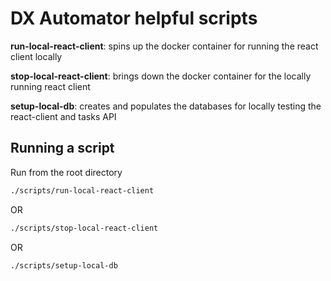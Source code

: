 # DX Automator helpful scripts

**run-local-react-client**: spins up the docker container for running the react client locally

**stop-local-react-client**: brings down the docker container for the locally running react client

**setup-local-db**: creates and populates the databases for locally testing the react-client and tasks API

## Running a script
Run from the root directory

```bash
./scripts/run-local-react-client
```
OR
```bash
./scripts/stop-local-react-client
```
OR
```bash
./scripts/setup-local-db
```

